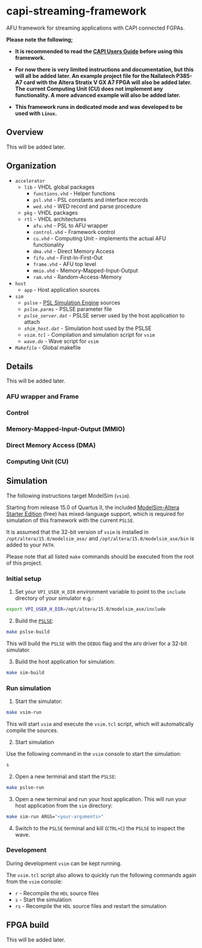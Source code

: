 # capi-streaming-framework

AFU framework for streaming applications with CAPI connected FGPAs.

**Please note the following;**

* **It is recommended to read the [CAPI Users Guide](http://www.nallatech.com/wp-content/uploads/IBM_CAPI_Users_Guide_1-2.pdf) before using this framework.**

* **For now there is very limited instructions and documentation, but this will all be added later. An example project file for the Nallatech P385-A7 card with the Altera Stratix V GX A7 FPGA will also be added later. The current Computing Unit (CU) does not implement any functionality. A more advanced example will also be added later.**

* **This framework runs in dedicated mode and was developed to be used with `Linux`.**

## Overview

This will be added later.

## Organization

* `accelerator`
  * `lib` - VHDL global packages
    * `functions.vhd` - Helper functions
    * `psl.vhd` - PSL constants and interface records
    * `wed.vhd` - WED record and parse procedure
  * `pkg` - VHDL packages
  * `rtl` - VHDL architectures
    * `afu.vhd` - PSL to AFU wrapper
    * `control.vhd` - Framework control
    * `cu.vhd` - Computing Unit - implements the actual AFU functionality
    * `dma.vhd` - Direct Memory Access
    * `fifo.vhd` - First-In-First-Out
    * `frame.vhd` - AFU top level
    * `mmio.vhd` - Memory-Mapped-Input-Output
    * `ram.vhd` - Random-Access-Memory
* `host`
	* `app` - Host application sources
* `sim`
  * `pslse` - [PSL Simulation Engine](https://github.com/ibm-capi/pslse) sources
  * *`pslse.parms`* - PSLSE parameter file
  * *`pslse_server.dat`* - PSLSE server used by the host application to attach
  * *`shim_host.dat`* - Simulation host used by the PSLSE
  * *`vsim.tcl`* - Compilation and simulation script for `vsim`
  * *`wave.do`* - Wave script for `vsim`
* *`Makefile`* - Global makefile

## Details

This will be added later.

### AFU wrapper and Frame

### Control

### Memory-Mapped-Input-Output (MMIO)

### Direct Memory Access (DMA)

### Computing Unit (CU)

## Simulation

The following instructions target ModelSim (`vsim`).

Starting from release 15.0 of Quartus II, the included [ModelSim-Altera Starter Edition](https://www.altera.com/products/design-software/model---simulation/modelsim-altera-software.html) (free) has mixed-language support, which is required for simulation of this framework with the current `PSLSE`.

It is assumed that the 32-bit version of `vsim` is installed in `/opt/altera/15.0/modelsim_ase/` and `/opt/altera/15.0/modelsim_ase/bin` is added to your `PATH`.

Please note that all listed `make` commands should be executed from the root of this project.

### Initial setup

1. Set your `VPI_USER_H_DIR` environment variable to point to the `include` directory of your simulator e.g.:
```bash
export VPI_USER_H_DIR=/opt/altera/15.0/modelsim_ase/include
```

2. Build the [`PSLSE`](https://github.com/ibm-capi/pslse):
```bash
make pslse-build
```
This will build the `PSLSE` with the `DEBUG` flag and the `AFU` driver for a 32-bit simulator.

3. Build the host application for simulation:
```bash
make sim-build
```

### Run simulation

1. Start the simulator:
```bash
make vsim-run
```

This will start `vsim` and execute the `vsim.tcl` script, which will automatically compile the sources.

2. Start simulation

Use the following command in the `vsim` console to start the simulation:
```bash
s
```

2. Open a new terminal and start the `PSLSE`:
```bash
make pslse-run
```

3. Open a new terminal and run your host application. This will run your host application from the `sim` directory:
```bash
make sim-run ARGS="<your-arguments>"
```

4. Switch to the `PSLSE` terminal and kill (`CTRL+C`) the `PSLSE` to inspect the wave.

### Development

During development `vsim` can be kept running.

The `vsim.tcl` script also allows to quickly run the following commands again from the `vsim` console:
* `r` - Recompile the `HDL` source files
* `s` - Start the simulation
* `rs` - Recompile the `HDL` source files and restart the simulation

## FPGA build

This will be added later.
